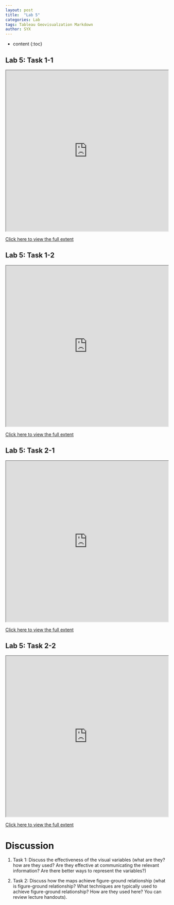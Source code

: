 ```yaml
---
layout: post
title:  "Lab 5"
categories: Lab
tags: Tableau Geovisualzation Markdown
author: SYX
---
```


* content
{:toc}

## Lab 5: Task 1-1
<iframe src="https://public.tableau.com/views/Lab5_105/Task1-1?:showVizHome=no&:embed=true" width="100%" height="500"></iframe>





<p><a href="https://public.tableau.com/views/Lab5_105/Task1-1?:showVizHome=no&:embed=true">Click here to view the full extent</a></p>


## Lab 5: Task 1-2
<iframe src="https://public.tableau.com/views/Lab5_105/Task1-2?:showVizHome=no&:embed=true" width="100%" height="500"></iframe>
<p><a href="https://public.tableau.com/views/Lab5_105/Task1-2?:showVizHome=no&:embed=true">Click here to view the full extent</a></p>

## Lab 5: Task 2-1
<iframe src="https://public.tableau.com/views/Lab5Task2-1/Task2-1?:showVizHome=no&:embed=true" width="100%" height="500"></iframe>
<p><a href="https://public.tableau.com/views/Lab5Task2-1/Task2-1?:showVizHome=no&:embed=true">Click here to view the full extent</a></p>

## Lab 5: Task 2-2
<iframe src="https://public.tableau.com/views/Lab5_105/Task2-2?:showVizHome=no&:embed=true" width="100%" height="500"></iframe>
<p><a href="https://public.tableau.com/views/Lab5_105/Task2-2?:showVizHome=no&:embed=true">Click here to view the full extent</a></p>



# Discussion
1. Task 1: Discuss the effectiveness of the visual variables (what are they? how are they used? Are they
effective at communicating the relevant information? Are there better ways to represent the
variables?)



 
2. Task 2: Discuss how the maps achieve figure-ground relationship (what is figure-ground
relationship? What techniques are typically used to achieve figure-ground relationship? How are
they used here? You can review lecture handouts).